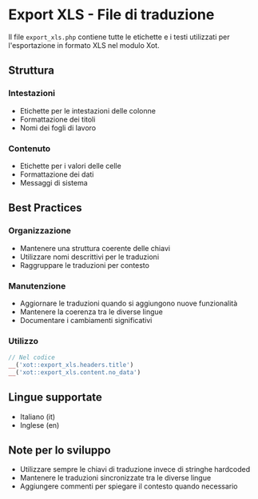 # Export XLS - File di traduzione

Il file `export_xls.php` contiene tutte le etichette e i testi utilizzati per l'esportazione in formato XLS nel modulo Xot.

## Struttura

### Intestazioni
- Etichette per le intestazioni delle colonne
- Formattazione dei titoli
- Nomi dei fogli di lavoro

### Contenuto
- Etichette per i valori delle celle
- Formattazione dei dati
- Messaggi di sistema

## Best Practices

### Organizzazione
- Mantenere una struttura coerente delle chiavi
- Utilizzare nomi descrittivi per le traduzioni
- Raggruppare le traduzioni per contesto

### Manutenzione
- Aggiornare le traduzioni quando si aggiungono nuove funzionalità
- Mantenere la coerenza tra le diverse lingue
- Documentare i cambiamenti significativi

### Utilizzo
```php
// Nel codice
__('xot::export_xls.headers.title')
__('xot::export_xls.content.no_data')
```

## Lingue supportate
- Italiano (it)
- Inglese (en)

## Note per lo sviluppo
- Utilizzare sempre le chiavi di traduzione invece di stringhe hardcoded
- Mantenere le traduzioni sincronizzate tra le diverse lingue
- Aggiungere commenti per spiegare il contesto quando necessario 